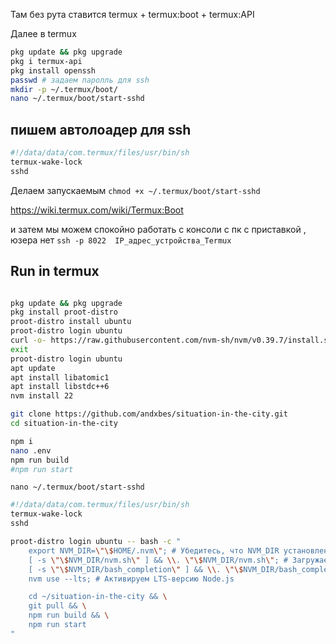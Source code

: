 
Там без рута ставится termux  + termux:boot +  termux:API

Далее в termux 
``` bash
pkg update && pkg upgrade
pkg i termux-api 
pkg install openssh
passwd # задаем паролль для ssh 
mkdir -p ~/.termux/boot/
nano ~/.termux/boot/start-sshd
```
## пишем автолоадер для ssh 
``` bash
#!/data/data/com.termux/files/usr/bin/sh
termux-wake-lock
sshd
```
Делаем запускаемым 
`chmod +x ~/.termux/boot/start-sshd`

https://wiki.termux.com/wiki/Termux:Boot 

и затем мы можем спокойно работать с консоли с пк с приставкой , юзера нет 
`ssh -p 8022  IP_адрес_устройства_Termux`

## Run in termux 

``` bash

pkg update && pkg upgrade 
pkg install proot-distro
proot-distro install ubuntu
proot-distro login ubuntu
curl -o- https://raw.githubusercontent.com/nvm-sh/nvm/v0.39.7/install.sh | bash
exit
proot-distro login ubuntu
apt update 
apt install libatomic1
apt install libstdc++6 
nvm install 22

git clone https://github.com/andxbes/situation-in-the-city.git 
cd situation-in-the-city

npm i 
nano .env 
npm run build 
#npm run start
```

`nano ~/.termux/boot/start-sshd` 


``` bash
#!/data/data/com.termux/files/usr/bin/sh
termux-wake-lock
sshd

proot-distro login ubuntu -- bash -c "
    export NVM_DIR=\"\$HOME/.nvm\"; # Убедитесь, что NVM_DIR установлен
    [ -s \"\$NVM_DIR/nvm.sh\" ] && \\. \"\$NVM_DIR/nvm.sh\"; # Загружаем nvm
    [ -s \"\$NVM_DIR/bash_completion\" ] && \\. \"\$NVM_DIR/bash_completion\"; # Загружаем автодополнение для bash, если нужно
    nvm use --lts; # Активируем LTS-версию Node.js

    cd ~/situation-in-the-city && \
    git pull && \
    npm run build && \
    npm run start
"
```
